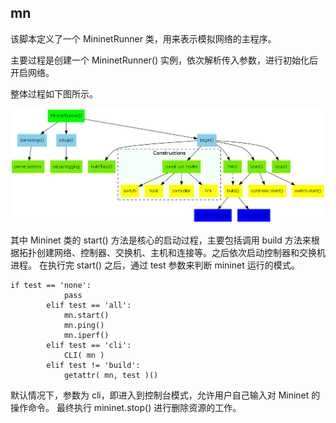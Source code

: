## mn
该脚本定义了一个 MininetRunner 类，用来表示模拟网络的主程序。

主要过程是创建一个 MininetRunner() 实例，依次解析传入参数，进行初始化后开启网络。

整体过程如下图所示。

![mn 脚本主要过程](../_images/mn.png)

其中 Mininet 类的 start() 方法是核心的启动过程，主要包括调用 build 方法来根据拓扑创建网络、控制器、交换机、主机和连接等。之后依次启动控制器和交换机进程。
在执行完 start() 之后，通过 test 参数来判断 mininet 运行的模式。
```
if test == 'none':
            pass
        elif test == 'all':
            mn.start()
            mn.ping()
            mn.iperf()
        elif test == 'cli':
            CLI( mn )
        elif test != 'build':
            getattr( mn, test )()
```
默认情况下，参数为 cli，即进入到控制台模式，允许用户自己输入对 Mininet 的操作命令。
最终执行 mininet.stop() 进行删除资源的工作。
